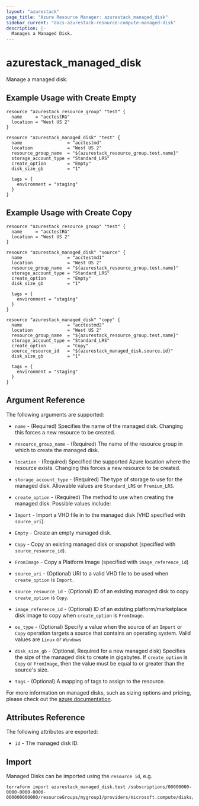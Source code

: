 ```yaml
---
layout: "azurestack"
page_title: "Azure Resource Manager: azurestack_managed_disk"
sidebar_current: "docs-azurestack-resource-compute-managed-disk"
description: |-
  Manages a Managed Disk.
---
```


# azurestack_managed_disk

Manage a managed disk.

## Example Usage with Create Empty

```hcl
resource "azurestack_resource_group" "test" {
  name     = "acctestRG"
  location = "West US 2"
}

resource "azurestack_managed_disk" "test" {
  name                 = "acctestmd"
  location             = "West US 2"
  resource_group_name  = "${azurestack_resource_group.test.name}"
  storage_account_type = "Standard_LRS"
  create_option        = "Empty"
  disk_size_gb         = "1"

  tags = {
    environment = "staging"
  }
}
```

## Example Usage with Create Copy

```hcl
resource "azurestack_resource_group" "test" {
  name     = "acctestRG"
  location = "West US 2"
}

resource "azurestack_managed_disk" "source" {
  name                 = "acctestmd1"
  location             = "West US 2"
  resource_group_name  = "${azurestack_resource_group.test.name}"
  storage_account_type = "Standard_LRS"
  create_option        = "Empty"
  disk_size_gb         = "1"

  tags = {
    environment = "staging"
  }
}

resource "azurestack_managed_disk" "copy" {
  name                 = "acctestmd2"
  location             = "West US 2"
  resource_group_name  = "${azurestack_resource_group.test.name}"
  storage_account_type = "Standard_LRS"
  create_option        = "Copy"
  source_resource_id   = "${azurestack_managed_disk.source.id}"
  disk_size_gb         = "1"

  tags = {
    environment = "staging"
  }
}
```

## Argument Reference

The following arguments are supported:

* `name` - (Required) Specifies the name of the managed disk. Changing this forces a
    new resource to be created.

* `resource_group_name` - (Required) The name of the resource group in which to create
    the managed disk.

* `location` - (Required) Specified the supported Azure location where the resource exists.
    Changing this forces a new resource to be created.

* `storage_account_type` - (Required) The type of storage to use for the managed disk.
    Allowable values are `Standard_LRS` or `Premium_LRS`.

* `create_option` - (Required) The method to use when creating the managed disk. Possible values include:
 * `Import` - Import a VHD file in to the managed disk (VHD specified with `source_uri`).
 * `Empty` - Create an empty managed disk.
 * `Copy` - Copy an existing managed disk or snapshot (specified with `source_resource_id`).
 * `FromImage` - Copy a Platform Image (specified with `image_reference_id`)

* `source_uri` - (Optional) URI to a valid VHD file to be used when `create_option` is `Import`.

* `source_resource_id` - (Optional) ID of an existing managed disk to copy `create_option` is `Copy`.

* `image_reference_id` - (Optional) ID of an existing platform/marketplace disk image to copy when `create_option` is `FromImage`.

* `os_type` - (Optional) Specify a value when the source of an `Import` or `Copy`
    operation targets a source that contains an operating system. Valid values are `Linux` or `Windows`

* `disk_size_gb` - (Optional, Required for a new managed disk) Specifies the size of the managed disk to create in gigabytes.
    If `create_option` is `Copy` or `FromImage`, then the value must be equal to or greater than the source's size.

* `tags` - (Optional) A mapping of tags to assign to the resource.

For more information on managed disks, such as sizing options and pricing, please check out the
[azure documentation](https://docs.microsoft.com/en-us/azure/storage/storage-managed-disks-overview).

## Attributes Reference

The following attributes are exported:

* `id` - The managed disk ID.

## Import

Managed Disks can be imported using the `resource id`, e.g.

```shell
terraform import azurestack_managed_disk.test /subscriptions/00000000-0000-0000-0000-000000000000/resourceGroups/mygroup1/providers/microsoft.compute/disks/manageddisk1
```
